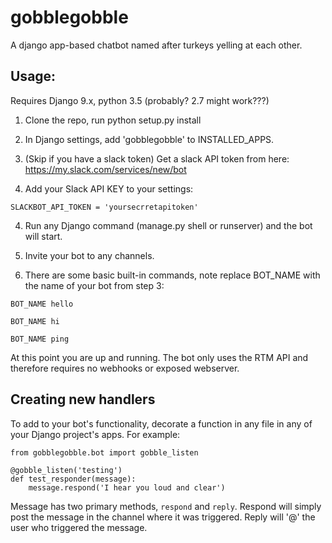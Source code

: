 # gobblegobble

A django app-based chatbot named after turkeys yelling at each other.

## Usage:

Requires Django 9.x, python 3.5 (probably? 2.7 might work???)

1. Clone the repo, run python setup.py install

2. In Django settings, add 'gobblegobble' to INSTALLED_APPS.

3. (Skip if you have a slack token) Get a slack API token from here: https://my.slack.com/services/new/bot

3. Add your Slack API KEY to your settings:

```SLACKBOT_API_TOKEN = 'yoursecrretapitoken'```

4. Run any Django command (manage.py shell or runserver) and the bot will start.

5. Invite your bot to any channels.

6. There are some basic built-in commands, note replace BOT_NAME with the name of your bot from step 3:

```BOT_NAME hello```

```BOT_NAME hi```

```BOT_NAME ping```

At this point you are up and running. The bot only uses the RTM API and therefore requires no webhooks or exposed webserver.

## Creating new handlers

To add to your bot's functionality, decorate a function in any file in any of your Django project's apps. For example:

```
from gobblegobble.bot import gobble_listen

@gobble_listen('testing')
def test_responder(message):
    message.respond('I hear you loud and clear')
```

Message has two primary methods, `respond` and `reply`. Respond will simply post the message in the channel where it was triggered. Reply will '@' the user who triggered the message.

